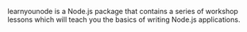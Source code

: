 learnyounode is a Node.js package that contains a series of workshop lessons which will teach you the basics of writing Node.js applications.
